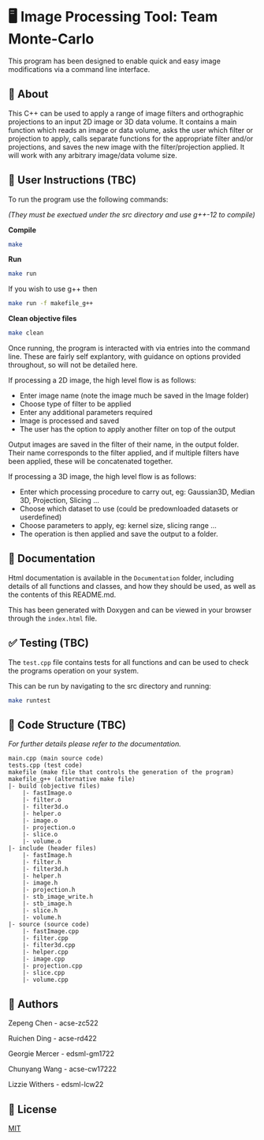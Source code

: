 # 🖥️ Image Processing Tool: Team Monte-Carlo

This program has been designed to enable quick and easy image modifications via a command line interface.

## 🔎 About

This C++ can be used to apply a range of image filters and orthographic projections to an input 2D image or 3D data volume.
It contains a main function which reads an image or data volume, asks the user which filter or projection to apply, calls separate functions for the appropriate filter and/or projections, and saves the new image with the filter/projection applied. It will work with any arbitrary image/data volume size.


## 🧪 User Instructions (TBC)

To run the program use the following commands:

*(They must be exectued under the src directory and use g++-12 to compile)*

**Compile**
```bash
make
```

**Run**
```bash
make run
```
If you wish to use  g++ then
```bash
make run -f makefile_g++
```

**Clean objective files**
```bash
make clean
```

Once running, the program is interacted with via entries into the command line. These are fairly self explantory, with guidance on options provided throughout, so will not be detailed here.

If processing a 2D image, the high level flow is as follows:
* Enter image name (note the image much be saved in the Image folder)
* Choose type of filter to be applied
* Enter any additional parameters required
* Image is processed and saved
* The user has the option to apply another filter on top of the output

Output images are saved in the filter of their name, in the output folder. Their name corresponds to the filter applied, and if multiple filters have been applied, these will be concatenated together.

If processing a 3D image, the high level flow is as follows:
* Enter which processing procedure to carry out, eg: Gaussian3D, Median 3D, Projection, Slicing ...
* Choose which dataset to use (could be predownloaded datasets or userdefined)
* Choose parameters to apply, eg: kernel size, slicing range ...
* The operation is then applied and save the output to a folder.


## 📖 Documentation

Html documentation is available in the `Documentation` folder, including details of all functions and classes, and how they should be used, as well as the contents of this README.md.

This has been generated with Doxygen and can be viewed in your browser through the `index.html` file.


## ✅ Testing (TBC)

The `test.cpp` file contains tests for all functions and can be used to check the programs operation on your system. 

This can be run by navigating to the src directory and running:

```bash
make runtest
```


## 📁 Code Structure (TBC)

*For further details please refer to the documentation.*
```
main.cpp (main source code)
tests.cpp (test code)
makefile (make file that controls the generation of the program)
makefile_g++ (alternative make file)
|- build (objective files)
    |- fastImage.o
    |- filter.o
    |- filter3d.o
    |- helper.o
    |- image.o
    |- projection.o
    |- slice.o
    |- volume.o
|- include (header files)
    |- fastImage.h
    |- filter.h
    |- filter3d.h
    |- helper.h
    |- image.h
    |- projection.h
    |- stb_image_write.h
    |- stb_image.h
    |- slice.h
    |- volume.h
|- source (source code)
    |- fastImage.cpp
    |- filter.cpp
    |- filter3d.cpp
    |- helper.cpp
    |- image.cpp
    |- projection.cpp
    |- slice.cpp
    |- volume.cpp
```

## 👤 Authors

Zepeng Chen	- acse-zc522

Ruichen Ding - acse-rd422

Georgie Mercer - edsml-gm1722

Chunyang Wang - acse-cw17222

Lizzie Withers - edsml-lcw22


## 📃 License

[MIT](https://choosealicense.com/licenses/mit/)
